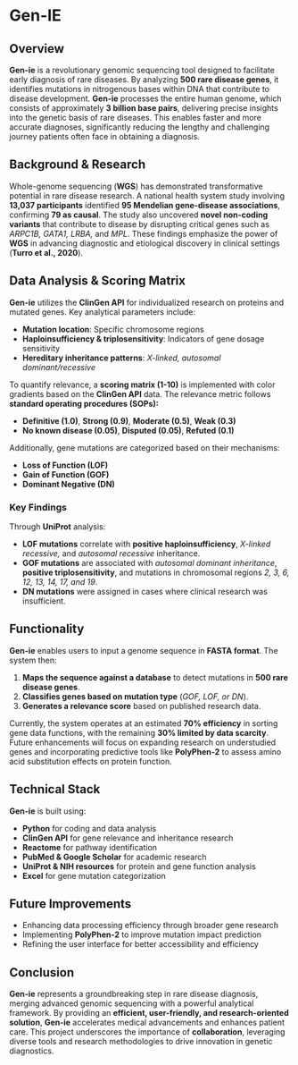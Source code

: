 # **Gen-IE**

## **Overview**
**Gen-ie** is a revolutionary genomic sequencing tool designed to facilitate early diagnosis of rare diseases. By analyzing **500 rare disease genes**, it identifies mutations in nitrogenous bases within DNA that contribute to disease development. **Gen-ie** processes the entire human genome, which consists of approximately **3 billion base pairs**, delivering precise insights into the genetic basis of rare diseases. This enables faster and more accurate diagnoses, significantly reducing the lengthy and challenging journey patients often face in obtaining a diagnosis.

## **Background & Research**
Whole-genome sequencing (**WGS**) has demonstrated transformative potential in rare disease research. A national health system study involving **13,037 participants** identified **95 Mendelian gene-disease associations**, confirming **79 as causal**. The study also uncovered **novel non-coding variants** that contribute to disease by disrupting critical genes such as *ARPC1B, GATA1, LRBA,* and *MPL*. These findings emphasize the power of **WGS** in advancing diagnostic and etiological discovery in clinical settings (**Turro et al., 2020**). 

## **Data Analysis & Scoring Matrix**
**Gen-ie** utilizes the **ClinGen API** for individualized research on proteins and mutated genes. Key analytical parameters include:
- **Mutation location**: Specific chromosome regions
- **Haploinsufficiency & triplosensitivity**: Indicators of gene dosage sensitivity
- **Hereditary inheritance patterns**: *X-linked, autosomal dominant/recessive*

To quantify relevance, a **scoring matrix (1-10)** is implemented with color gradients based on the **ClinGen API** data. The relevance metric follows **standard operating procedures (SOPs):**
- **Definitive (1.0)**, **Strong (0.9)**, **Moderate (0.5)**, **Weak (0.3)**
- **No known disease (0.05)**, **Disputed (0.05)**, **Refuted (0.1)**

Additionally, gene mutations are categorized based on their mechanisms:
- **Loss of Function (LOF)**
- **Gain of Function (GOF)**
- **Dominant Negative (DN)**

### **Key Findings**
Through **UniProt** analysis:
- **LOF mutations** correlate with **positive haploinsufficiency**, *X-linked recessive,* and *autosomal recessive* inheritance.
- **GOF mutations** are associated with *autosomal dominant inheritance*, **positive triplosensitivity**, and mutations in chromosomal regions *2, 3, 6, 12, 13, 14, 17, and 19*.
- **DN mutations** were assigned in cases where clinical research was insufficient.

## **Functionality**
**Gen-ie** enables users to input a genome sequence in **FASTA format**. The system then:
1. **Maps the sequence against a database** to detect mutations in **500 rare disease genes**.
2. **Classifies genes based on mutation type** (*GOF, LOF, or DN*).
3. **Generates a relevance score** based on published research data.

Currently, the system operates at an estimated **70% efficiency** in sorting gene data functions, with the remaining **30% limited by data scarcity**. Future enhancements will focus on expanding research on understudied genes and incorporating predictive tools like **PolyPhen-2** to assess amino acid substitution effects on protein function.

## **Technical Stack**
**Gen-ie** is built using:
- **Python** for coding and data analysis
- **ClinGen API** for gene relevance and inheritance research
- **Reactome** for pathway identification
- **PubMed & Google Scholar** for academic research
- **UniProt & NIH resources** for protein and gene function analysis
- **Excel** for gene mutation categorization

## **Future Improvements**
- Enhancing data processing efficiency through broader gene research
- Implementing **PolyPhen-2** to improve mutation impact prediction
- Refining the user interface for better accessibility and efficiency

## **Conclusion**
**Gen-ie** represents a groundbreaking step in rare disease diagnosis, merging advanced genomic sequencing with a powerful analytical framework. By providing an **efficient, user-friendly, and research-oriented solution**, **Gen-ie** accelerates medical advancements and enhances patient care. This project underscores the importance of **collaboration**, leveraging diverse tools and research methodologies to drive innovation in genetic diagnostics.

